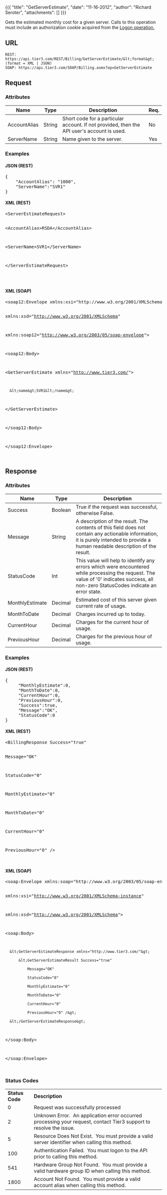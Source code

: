 {{{
  "title": "GetServerEstimate",
  "date": "11-16-2012",
  "author": "Richard Seroter",
  "attachments": []
}}}


Gets the estimated monthly cost for a given server. Calls to this operation must include an authorization cookie acquired from the <a href="http://help.tier3.com/entries/20339862-logon">Logon operation.</a>

## URL

    REST: https://api.tier3.com/REST/Billing/GetServerEstimate/&lt;format&gt; (format = XML | JSON)
    SOAP: https://api.tier3.com/SOAP/Billing.asmx?op=GetServerEstimate

## Request
### Attributes
<table>
    <thead>
    <tr>
      <th>Name</th>
      <th>Type</th>
      <th>Description</th>
      <th>Req.</th>
    </tr>
  </thead>
  <tbody>
    <tr>
      <td>AccountAlias</td>
      <td>String</td>
      <td>Short code for a particular account. If not provided, then the API user's account is used.</td>
      <td>No</td>
    </tr>
    <tr>
      <td>ServerName</td>
      <td>String</td>
      <td>Name given to the server.</td>
      <td>Yes</td>
    </tr>
  </tbody>
</table>

### Examples
<h4>JSON (REST)</h4>
<pre>{ <br />    "AccountAlias": "1000",<br />    "ServerName":"SVR1"<br />}</pre>

<h4>XML (REST)</h4>
<pre>&lt;ServerEstimateRequest&gt;

  &lt;AccountAlias&gt;RSDA&lt;/AccountAlias&gt;

  &lt;ServerName&gt;SVR1&lt;/ServerName&gt;

&lt;/ServerEstimateRequest&gt;

  </pre>

<h4>XML (SOAP)</h4>
<pre>&lt;soap12:Envelope xmlns:xsi="http://www.w3.org/2001/XMLSchema-instance" 

  xmlns:xsd="http://www.w3.org/2001/XMLSchema" 

  xmlns:soap12="http://www.w3.org/2003/05/soap-envelope"&gt;

&lt;soap12:Body&gt;

  &lt;GetServerEstimate xmlns="http://www.tier3.com/"&gt;

      &lt;name&gt;SVR1&lt;/name&gt;

  &lt;/GetServerEstimate&gt;

&lt;/soap12:Body&gt;

&lt;/soap12:Envelope&gt;    

</pre> 

## Response
### Attributes
<table>
  <thead>
  <tr>
    <th>Name</th>
    <th>Type</th>
    <th>Description</th>
  </tr>
</thead>
<tbody>
    <tr>
      <td>Success</td>
      <td>Boolean</td>
      <td>True if the request was successful, otherwise False.</td>
    </tr>
    <tr>
      <td>Message</td>
      <td>String</td>
      <td>A description of the result. The contents of this field does not contain any actionable information, it is purely intended to provide a human readable description of the result.</td>
    </tr>
    <tr>
      <td>StatusCode</td>
      <td>Int</td>
      <td>This value will help to identify any errors which were encountered while processing the request. The value of '0' indicates success, all non-zero StatusCodes indicate an error state.</td>
    </tr>
    <tr>
      <td>MonthlyEstimate</td>
      <td>Decimal</td>
      <td>Estimated cost of this server given current rate of usage.</td>
    </tr>
    <tr>
      <td>MonthToDate</td>
      <td>Decimal</td>
      <td>Charges incurred up to today.</td>
    </tr>
    <tr>
      <td>CurrentHour</td>
      <td>Decimal</td>
      <td>Charges for the current hour of usage.</td>
    </tr>
    <tr>
      <td>PreviousHour</td>
      <td>Decimal</td>
      <td>Charges for the previous hour of usage.</td>
    </tr>
  </tbody>
</table>

### Examples
<h4>JSON (REST)</h4>
<pre>{<br />     "MonthlyEstimate":0,<br />     "MonthToDate":0,<br />     "CurrentHour":0,<br />     "PreviousHour":0,<br />     "Success":true,<br />     "Message":"OK",<br />     "StatusCode":0<br />}</pre>

<h4>XML (REST)</h4>
<pre>&lt;BillingResponse Success="true" 

  Message="OK" 

  StatusCode="0" 

  MonthlyEstimate="0" 

  MonthToDate="0" 

  CurrentHour="0" 

  PreviousHour="0" /&gt;

</pre>

<h4>XML (SOAP)</h4>
<pre>&lt;soap:Envelope xmlns:soap="http://www.w3.org/2003/05/soap-envelope" 

  xmlns:xsi="http://www.w3.org/2001/XMLSchema-instance"

  xmlns:xsd="http://www.w3.org/2001/XMLSchema"&gt;

  &lt;soap:Body&gt;

      &lt;GetServerEstimateResponse xmlns="http://www.tier3.com/"&gt;

          &lt;GetServerEstimateResult Success="true" 

              Message="OK" 

              StatusCode="0" 

              MonthlyEstimate="0" 

              MonthToDate="0" 

              CurrentHour="0" 

              PreviousHour="0" /&gt;

      &lt;/GetServerEstimateResponse&gt;

  &lt;/soap:Body&gt;

&lt;/soap:Envelope&gt;

</pre>

### Status Codes
<table>
  <tbody>
    <tr>
      <td><strong>Status Code</strong>
      </td>
      <td><strong>Description</strong>
      </td>
    </tr>
    <tr>
      <td>0</td>
      <td>Request was successfully processed</td>
    </tr>
    <tr>
      <td>2</td>
      <td>Unknown Error. &nbsp;An application error occurred processing your request, contact Tier3 support to resolve the issue.</td>
    </tr>
    <tr>
      <td>5</td>
      <td>Resource Does Not Exist. &nbsp;You must provide a valid server identifier when calling this method.</td>
    </tr>
    <tr>
      <td>100</td>
      <td>Authentication Failed. &nbsp;You must logon to the API prior to calling this method.</td>
    </tr>
    <tr>
      <td>541</td>
      <td>Hardware Group Not Found. &nbsp;You must provide a valid hardware group ID when calling this method.</td>
    </tr>
    <tr>
      <td>1800</td>
      <td>Account Not Found. &nbsp;You must provide a valid account alias when calling this method.</td>
    </tr>
  </tbody>
</table>
